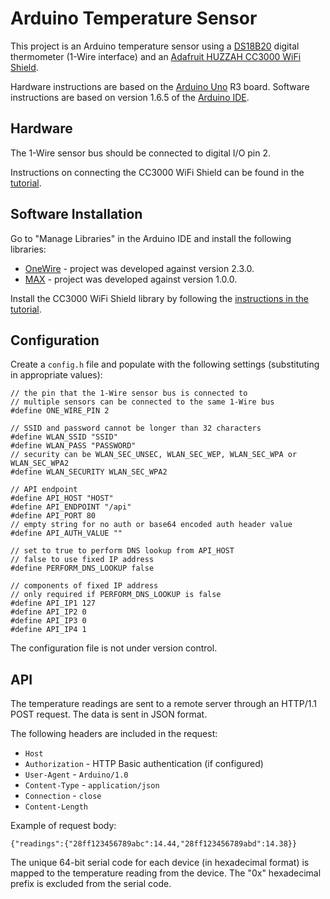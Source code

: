 # Arduino Temperature Sensor

This project is an Arduino temperature sensor using a [DS18B20](http://www.maximintegrated.com/en/products/analog/sensors-and-sensor-interface/DS18B20.html) digital thermometer (1-Wire interface) and an [Adafruit HUZZAH CC3000 WiFi Shield](http://www.adafruit.com/products/1491).

Hardware instructions are based on the [Arduino Uno](https://www.arduino.cc/en/Main/arduinoBoardUno) R3 board. Software instructions are based on version 1.6.5 of the [Arduino IDE](https://www.arduino.cc/en/Main/Software).


## Hardware

The 1-Wire sensor bus should be connected to digital I/O pin 2.

Instructions on connecting the CC3000 WiFi Shield can be found in the [tutorial](https://learn.adafruit.com/adafruit-cc3000-wifi).


## Software Installation

Go to "Manage Libraries" in the Arduino IDE and install the following libraries:

* [OneWire](http://www.pjrc.com/teensy/td_libs_OneWire.html) - project was developed against version 2.3.0.
* [MAX](MAX31850_DallasTemp) - project was developed against version 1.0.0.

Install the CC3000 WiFi Shield library by following the [instructions in the tutorial](https://learn.adafruit.com/adafruit-cc3000-wifi/cc3000-library-software).


## Configuration

Create a `config.h` file and populate with the following settings (substituting in appropriate values):

```
// the pin that the 1-Wire sensor bus is connected to
// multiple sensors can be connected to the same 1-Wire bus
#define ONE_WIRE_PIN 2

// SSID and password cannot be longer than 32 characters
#define WLAN_SSID "SSID"
#define WLAN_PASS "PASSWORD"
// security can be WLAN_SEC_UNSEC, WLAN_SEC_WEP, WLAN_SEC_WPA or WLAN_SEC_WPA2
#define WLAN_SECURITY WLAN_SEC_WPA2

// API endpoint
#define API_HOST "HOST"
#define API_ENDPOINT "/api"
#define API_PORT 80
// empty string for no auth or base64 encoded auth header value
#define API_AUTH_VALUE ""

// set to true to perform DNS lookup from API_HOST
// false to use fixed IP address
#define PERFORM_DNS_LOOKUP false

// components of fixed IP address
// only required if PERFORM_DNS_LOOKUP is false
#define API_IP1 127
#define API_IP2 0
#define API_IP3 0
#define API_IP4 1
```

The configuration file is not under version control.


## API

The temperature readings are sent to a remote server through an HTTP/1.1 POST request. The data is sent in JSON format.

The following headers are included in the request:

* `Host`
* `Authorization` - HTTP Basic authentication (if configured)
* `User-Agent` - `Arduino/1.0`
* `Content-Type` - `application/json`
* `Connection` - `close`
* `Content-Length`

Example of request body:

    {"readings":{"28ff123456789abc":14.44,"28ff123456789abd":14.38}}

The unique 64-bit serial code for each device (in hexadecimal format) is mapped to the temperature reading from the device. The "0x" hexadecimal prefix is excluded from the serial code.
